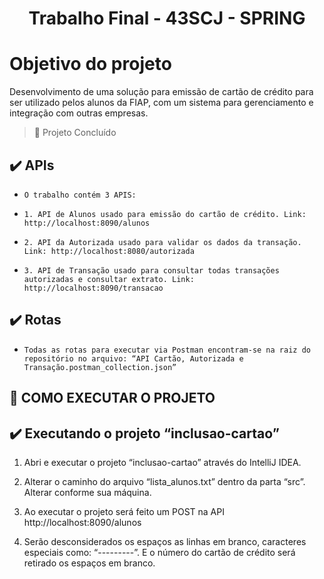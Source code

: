 # <h1 align="center"> Trabalho Final - 43SCJ - SPRING  </h1>

# Objetivo do projeto

Desenvolvimento de uma solução para emissão de cartão de crédito para ser utilizado pelos alunos da FIAP, com um sistema para gerenciamento e integração com outras empresas.

> :construction: Projeto Concluído

## ✔️ APIs

  - ``O trabalho contém 3 APIS:``

  - ``1. API de Alunos usado para emissão do cartão de crédito. Link: http://localhost:8090/alunos``

  - ``2. API da Autorizada usado para validar os dados da transação. Link: http://localhost:8080/autorizada`` 

  - ``3. API de Transação usado para consultar todas transações autorizadas e consultar extrato. Link: http://localhost:8090/transacao``  

## ✔️ Rotas

   - ``Todas as rotas para executar via Postman encontram-se na raiz do repositório no arquivo: “API Cartão, Autorizada e Transação.postman_collection.json”`` 

## 🔨 COMO EXECUTAR O PROJETO
   
## ✔️ Executando o projeto “inclusao-cartao” 

  1. Abri e executar o projeto “inclusao-cartao” através do IntelliJ IDEA. 

  2. Alterar o caminho do arquivo “lista_alunos.txt” dentro da parta “src”. Alterar conforme sua máquina. 

  3. Ao executar o projeto será feito um  POST na API http://localhost:8090/alunos  

  4. Serão desconsiderados os espaços as linhas em branco, caracteres especiais como: “---------”. E o número do cartão de crédito será retirado os espaços em branco. 
